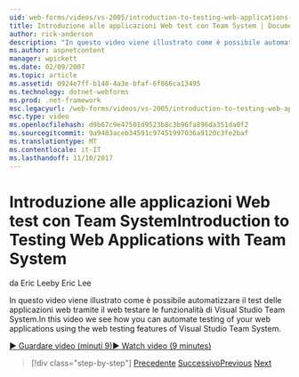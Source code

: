 ```yaml
---
uid: web-forms/videos/vs-2005/introduction-to-testing-web-applications-with-team-system
title: Introduzione alle applicazioni Web test con Team System | Documenti Microsoft
author: rick-anderson
description: "In questo video viene illustrato come è possibile automatizzare il test delle applicazioni web tramite il web testare le funzionalità di Visual Studio Team System."
ms.author: aspnetcontent
manager: wpickett
ms.date: 02/09/2007
ms.topic: article
ms.assetid: 0924e7ff-b148-4a3e-bfaf-6f866ca13495
ms.technology: dotnet-webforms
ms.prod: .net-framework
msc.legacyurl: /web-forms/videos/vs-2005/introduction-to-testing-web-applications-with-team-system
msc.type: video
ms.openlocfilehash: d9b67c9e47501d9523b8c3b96fa896da351da0f2
ms.sourcegitcommit: 9a9483aceb34591c97451997036a9120c3fe2baf
ms.translationtype: MT
ms.contentlocale: it-IT
ms.lasthandoff: 11/10/2017
---
```

<a name="introduction-to-testing-web-applications-with-team-system"></a><span data-ttu-id="59952-103">Introduzione alle applicazioni Web test con Team System</span><span class="sxs-lookup"><span data-stu-id="59952-103">Introduction to Testing Web Applications with Team System</span></span>
====================
<span data-ttu-id="59952-104">da Eric Lee</span><span class="sxs-lookup"><span data-stu-id="59952-104">by Eric Lee</span></span>

<span data-ttu-id="59952-105">In questo video viene illustrato come è possibile automatizzare il test delle applicazioni web tramite il web testare le funzionalità di Visual Studio Team System.</span><span class="sxs-lookup"><span data-stu-id="59952-105">In this video we see how you can automate testing of your web applications using the web testing features of Visual Studio Team System.</span></span>

[<span data-ttu-id="59952-106">&#9654; Guardare video (minuti 9)</span><span class="sxs-lookup"><span data-stu-id="59952-106">&#9654; Watch video (9 minutes)</span></span>](https://channel9.msdn.com/Blogs/ASP-NET-Site-Videos/introduction-to-testing-web-applications-with-team-system)

>[!div class="step-by-step"]
<span data-ttu-id="59952-107">[Precedente](introduction-to-unit-testing-with-team-system.md)
[Successivo](introduction-to-load-testing-web-applications-with-team-system.md)</span><span class="sxs-lookup"><span data-stu-id="59952-107">[Previous](introduction-to-unit-testing-with-team-system.md)
[Next](introduction-to-load-testing-web-applications-with-team-system.md)</span></span>
